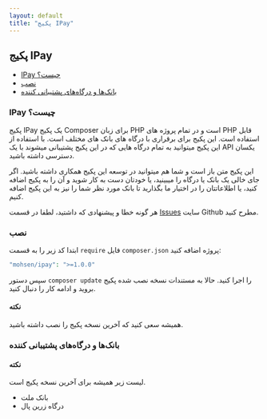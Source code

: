 ```yaml
---
layout: default
title: "پکیج IPay"
---
```


## پکیج IPay

- [IPay چیست؟](#what-is-ipay)
- [نصب](#setup)
- [بانک‌ها و درگاه‌های پشتیبانی کننده](#bank-support)

<a name="what-is-ipay"></a>
### IPay چیست؟

پکیج IPay یک پکیج Composer برای زبان PHP است و در تمام پروژه های PHP قابل استفاده است. این پکیج برای برقراری با درگاه های بانک های مختلف است. با استفاده از این پکیج میتوانید به تمام درگاه هایی که در این پکیج پشتیبانی میشوند با یک API یکسان دسترسی داشته باشید.

این پکیج متن باز است و شما هم میتوانید در توسعه این پکیج همکاری داشته باشید. اگر جای خالی یک بانک یا درگاه را میبینید، یا خودتان دست به کار شوید و آن را به پکیج اضافه کنید، یا اطلاعاتتان را در اختیار ما بگذارید تا بانک مورد نظر شما را نیز به این پکیج اضافه کنیم.

هر گونه خطا و پیشنهادی که داشتید، لطفا در قسمت [Issues](https://github.com/mohsen-shafiee/IPay/issues) سایت Github مطرح کنید.

<a name="setup"></a>
### نصب

ابتدا کد زیر را به قسمت ```require``` فایل ```composer.json``` پروژه اضافه کنید:

```php
"mohsen/ipay": ">=1.0.0"
```

سپس دستور ```composer update``` را اجرا کنید. حالا به مستندات نسخه نصب شده پکیج بروید و ادامه کار را دنبال کنید.

#### نکته
همیشه سعی کنید که آخرین نسخه پکیج را نصب داشته باشید.

<a name="bank-support"></a>
### بانک‌ها و درگاه‌های پشتیبانی کننده

#### نکته
لیست زیر همیشه برای آخرین نسخه پکیج است.

* بانک ملت
* درگاه زرین پال
